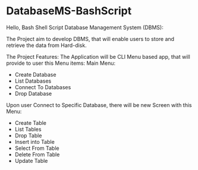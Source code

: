 # DatabaseMS-BashScript

Hello, Bash Shell Script Database Management System (DBMS):

The Project aim to develop DBMS, that will enable users to store and retrieve the data from Hard-disk.

The Project Features:
The Application will be CLI Menu based app, that will provide to user this Menu items:
Main Menu:
- Create Database
- List Databases
- Connect To Databases
- Drop Database

Upon user Connect to Specific Database, there will be new Screen with this Menu:
- Create Table 
- List Tables
- Drop Table
- Insert into Table
- Select From Table
- Delete From Table
- Update Table

